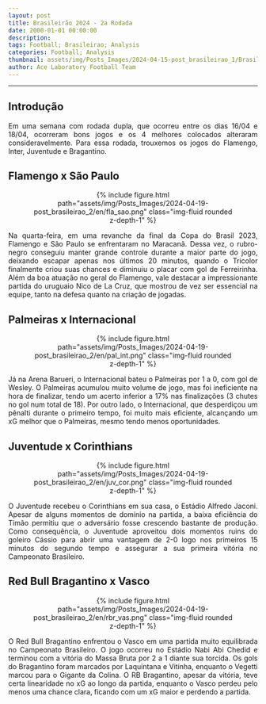 ```yaml
---
layout: post
title: Brasileirão 2024 - 2a Rodada
date: 2000-01-01 00:00:00
description:
tags: Football; Brasileirao; Analysis
categories: Football; Analysis
thumbnail: assets/img/Posts_Images/2024-04-15-post_brasileirao_1/Brasileirao_Assai_2022.png
author: Ace Laboratory Football Team
---
```


---
<h2>Introdução</h2>

<div style="text-align: justify">
<p align="justify">
Em uma semana com rodada dupla, que ocorreu entre os dias 16/04 e 18/04, ocorreram bons jogos e os 4 melhores colocados alteraram consideravelmente. Para essa rodada, trouxemos os jogos do Flamengo, Inter, Juventude e Bragantino.
</p>
</div>

<h2>Flamengo x São Paulo</h2>

<div style="text-align: justify">

<div style="width: 80%; margin: 0 auto; text-align: center;">
{% include figure.html path="assets/img/Posts_Images/2024-04-19-post_brasileirao_2/en/fla_sao.png" class="img-fluid rounded z-depth-1" %}
</div>

<p align="justify">

Na quarta-feira, em uma revanche da final da Copa do Brasil 2023, Flamengo e São Paulo se enfrentaram no Maracanã. Dessa vez, o rubro-negro conseguiu manter grande controle durante a maior parte do jogo, deixando escapar apenas nos últimos 20 minutos, quando o Tricolor finalmente criou suas chances e diminuiu o placar com gol de Ferreirinha.
Além da boa atuação no geral do Flamengo, vale destacar a impressionante partida do uruguaio Nico de La Cruz, que mostrou de vez ser essencial na equipe, tanto na defesa quanto na criação de jogadas.

</p>

</div>


<h2>Palmeiras x Internacional</h2>

<div style="text-align: justify">

<div style="width: 80%; margin: 0 auto; text-align: center;">
{% include figure.html path="assets/img/Posts_Images/2024-04-19-post_brasileirao_2/en/pal_int.png" class="img-fluid rounded z-depth-1" %}
</div>

<p align="justify">
Já na Arena Barueri, o Internacional bateu o Palmeiras por 1 a 0, com gol de Wesley. O Palmeiras acumulou muito volume de jogo, mas foi ineficiente na hora de finalizar, tendo um acerto inferior a 17% nas finalizações (3 chutes no gol num total de 18). Por outro lado, o Internacional, que desperdiçou um pênalti durante o primeiro tempo, foi muito mais eficiente, alcançando um xG melhor que o Palmeiras, mesmo tendo menos oportunidades.

</p>

</div>

<h2>Juventude x Corinthians
</h2>

<div style="text-align: justify">

<div style="width: 80%; margin: 0 auto; text-align: center;">
{% include figure.html path="assets/img/Posts_Images/2024-04-19-post_brasileirao_2/en/juv_cor.png" class="img-fluid rounded z-depth-1" %}
</div>

<p align="justify">
O Juventude recebeu o Corinthians em sua casa, o Estádio Alfredo Jaconi. Apesar de alguns momentos de domínio na partida, a baixa eficiência do Timão permitiu que o adversário fosse crescendo bastante de produção. Como consequência, o Juventude aproveitou dois momentos ruins do goleiro Cássio para abrir uma vantagem de 2-0 logo nos primeiros 15 minutos do segundo tempo e assegurar a sua primeira vitória no Campeonato Brasileiro.

</p>

</div>

<h2>Red Bull Bragantino x Vasco</h2>

<div style="text-align: justify">

<div style="width: 80%; margin: 0 auto; text-align: center;">
{% include figure.html path="assets/img/Posts_Images/2024-04-19-post_brasileirao_2/en/rbr_vas.png" class="img-fluid rounded z-depth-1" %}
</div>

<p align="justify">
O Red Bull Bragantino enfrentou o Vasco em uma partida muito equilibrada no Campeonato Brasileiro. O jogo ocorreu no Estádio Nabi Abi Chedid e terminou com a vitória do Massa Bruta por 2 a 1 diante sua torcida. Os gols do Bragantino foram marcados por Laquintana e Vitinha, enquanto o Vegetti marcou para o Gigante da Colina. O RB Bragantino, apesar da vitória, teve certa linearidade no xG ao longo da partida, enquanto o Vasco perdeu pelo menos uma chance clara, ficando com um xG maior e perdendo a partida.


</p>

</div>
